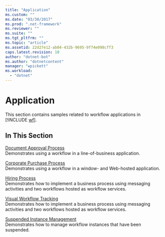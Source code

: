```yaml
---
title: "Application"
ms.custom: ""
ms.date: "03/30/2017"
ms.prod: ".net-framework"
ms.reviewer: ""
ms.suite: ""
ms.tgt_pltfrm: ""
ms.topic: "article"
ms.assetid: 22d27e12-ab04-432b-9695-9f74e098cff3
caps.latest.revision: 10
author: "dotnet-bot"
ms.author: "dotnetcontent"
manager: "wpickett"
ms.workload: 
  - "dotnet"
---
```

# Application
This section contains samples related to workflow applications in [!INCLUDE [wf](../../../../includes/wf-md.md)].  
  
## In This Section  
 [Document Approval Process](../../../../docs/framework/windows-workflow-foundation/samples/document-approval-process.md)  
 Demonstrates using a workflow in a line-of-business application.  
  
 [Corporate Purchase Process](../../../../docs/framework/windows-workflow-foundation/samples/corporate-purchase-process.md)  
 Demonstrates using a workflow in a window- and Web-hosted application.  
  
 [Hiring Process](../../../../docs/framework/windows-workflow-foundation/samples/hiring-process.md)  
 Demonstrates how to implement a business process using messaging activities and two workflows hosted as workflow services.  
  
 [Visual Workflow Tracking](../../../../docs/framework/windows-workflow-foundation/samples/visual-workflow-tracking.md)  
 Demonstrates how to implement a business process using messaging activities and two workflows hosted as workflow services.  
  
 [Suspended Instance Management](../../../../docs/framework/windows-workflow-foundation/samples/suspended-instance-management.md)  
 Demonstrates how to manage workflow instances that have been suspended.
